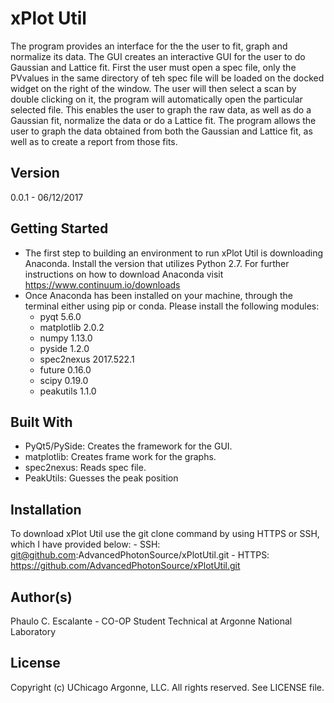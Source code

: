xPlot Util
===================================

The program provides an interface for the the user to fit, graph and normalize its data. The GUI creates an interactive
GUI for the user to do Gaussian and Lattice fit. First the user must open a spec file, only the PVvalues in the same
directory of teh spec file will be loaded on the docked widget on the right of the window. The user will then select a
scan by double clicking on it, the program will automatically open the particular selected file. This enables the user
to graph the raw data, as well as do a Gaussian fit, normalize the data or do a Lattice fit. The program allows the user
to graph the data obtained from both the Gaussian and Lattice fit, as well as to create a report from those fits.

Version
-------
0.0.1 - 06/12/2017

Getting Started
---------------
- The first step to building an environment to run xPlot Util is downloading Anaconda. Install the version that utilizes
Python 2.7. For further instructions on how to download Anaconda visit https://www.continuum.io/downloads
- Once Anaconda has been installed on your machine, through the terminal either using pip or conda. Please install the
following modules:
    - pyqt 5.6.0
    - matplotlib 2.0.2
    - numpy 1.13.0
    - pyside 1.2.0
    - spec2nexus 2017.522.1
    - future 0.16.0
    - scipy 0.19.0
    - peakutils 1.1.0

Built With
----------
- PyQt5/PySide: Creates the framework for the GUI.
- matplotlib: Creates frame work for the graphs.
- spec2nexus: Reads spec file.
- PeakUtils: Guesses the peak position

Installation
------------
To download xPlot Util use the git clone command by using HTTPS or SSH, which I have provided below:
    - SSH: git@github.com:AdvancedPhotonSource/xPlotUtil.git
    - HTTPS: https://github.com/AdvancedPhotonSource/xPlotUtil.git

Author(s)
-------
Phaulo C. Escalante - CO-OP Student Technical at Argonne National Laboratory

License
-------
Copyright (c) UChicago Argonne, LLC. All rights reserved.
See LICENSE file.